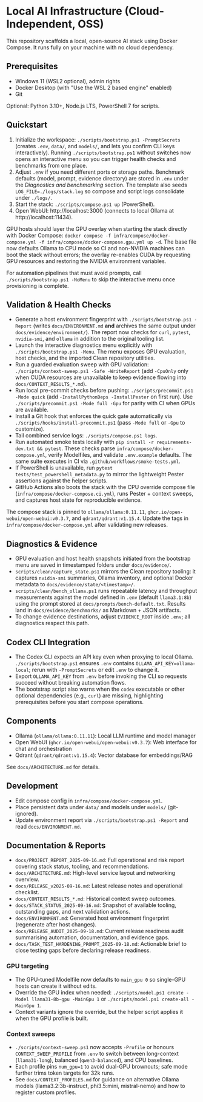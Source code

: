 ﻿# Local AI Infrastructure (Cloud-Independent, OSS)

This repository scaffolds a local, open-source AI stack using Docker Compose. It runs fully on your machine with no cloud dependency.

## Prerequisites
- Windows 11 (WSL2 optional), admin rights
- Docker Desktop (with "Use the WSL 2 based engine" enabled)
- Git

Optional: Python 3.10+, Node.js LTS, PowerShell 7 for scripts.

## Quickstart
1. Initialize the workspace: `./scripts/bootstrap.ps1 -PromptSecrets` (creates `.env`, `data/`, and `models/`, and lets you confirm CLI keys interactively). Running `./scripts/bootstrap.ps1` without switches now opens an interactive menu so you can trigger health checks and benchmarks from one place.
2. Adjust `.env` if you need different ports or storage paths. Benchmark defaults (model, prompt, evidence directory) are stored in `.env` under the *Diagnostics and benchmarking* section. The template also seeds `LOG_FILE=./logs/stack.log` so compose and script logs consolidate under `./logs/`.
3. Start the stack: `./scripts/compose.ps1 up` (PowerShell).
4. Open WebUI: http://localhost:3000 (connects to local Ollama at http://localhost:11434).

GPU hosts should layer the GPU overlay when starting the stack directly with Docker Compose: `docker compose -f infra/compose/docker-compose.yml -f infra/compose/docker-compose.gpu.yml up -d`. The base file now defaults Ollama to CPU mode so CI and non-NVIDIA machines can boot the stack without errors; the overlay re-enables CUDA by requesting GPU resources and restoring the NVIDIA environment variables.

For automation pipelines that must avoid prompts, call `./scripts/bootstrap.ps1 -NoMenu` to skip the interactive menu once provisioning is complete.

## Validation & Health Checks
- Generate a host environment fingerprint with `./scripts/bootstrap.ps1 -Report` (writes `docs/ENVIRONMENT.md` **and** archives the same output under `docs/evidence/environment/`). The report now checks for `curl`, `pytest`, `nvidia-smi`, and `ollama` in addition to the original tooling list.
- Launch the interactive diagnostics menu explicitly with `./scripts/bootstrap.ps1 -Menu`. The menu exposes GPU evaluation, host checks, and the imported Clean repository utilities.
- Run a guarded evaluation sweep with GPU validation: `./scripts/context-sweep.ps1 -Safe -WriteReport` (add `-CpuOnly` only when CUDA resources are unavailable to keep evidence flowing into `docs/CONTEXT_RESULTS_*.md`).
- Run local pre-commit checks before pushing: `./scripts/precommit.ps1 -Mode quick` (add `-InstallPythonDeps -InstallPester` on first run). Use `./scripts/precommit.ps1 -Mode full -Gpu` for parity with CI when GPUs are available.
- Install a Git hook that enforces the quick gate automatically via `./scripts/hooks/install-precommit.ps1` (pass `-Mode full` or `-Gpu` to customize).
- Tail combined service logs: `./scripts/compose.ps1 logs`.
- Run automated smoke tests locally with `pip install -r requirements-dev.txt && pytest`. These checks parse `infra/compose/docker-compose.yml`, verify Modelfiles, and validate `.env.example` defaults. The same suite executes in CI via `.github/workflows/smoke-tests.yml`.
- If PowerShell is unavailable, run `pytest tests/test_powershell_metadata.py` to mirror the lightweight Pester assertions against the helper scripts.
- GitHub Actions also boots the stack with the CPU override compose file (`infra/compose/docker-compose.ci.yml`), runs Pester + context sweeps, and captures host state for reproducible evidence.

The compose stack is pinned to `ollama/ollama:0.11.11`, `ghcr.io/open-webui/open-webui:v0.3.7`, and `qdrant/qdrant:v1.15.4`. Update the tags in `infra/compose/docker-compose.yml` after validating new releases.

## Diagnostics & Evidence
- GPU evaluation and host health snapshots initiated from the bootstrap menu are saved in timestamped folders under `docs/evidence/`.
- `scripts/clean/capture_state.ps1` mirrors the Clean repository tooling: it captures `nvidia-smi` summaries, Ollama inventory, and optional Docker metadata to `docs/evidence/state/<timestamp>/`.
- `scripts/clean/bench_ollama.ps1` runs repeatable latency and throughput measurements against the model defined in `.env` (default `llama3.1:8b`) using the prompt stored at `docs/prompts/bench-default.txt`. Results land in `docs/evidence/benchmarks/` as Markdown + JSON artifacts.
- To change evidence destinations, adjust `EVIDENCE_ROOT` inside `.env`; all diagnostics respect this path.

## Codex CLI Integration
- The Codex CLI expects an API key even when proxying to local Ollama. `./scripts/bootstrap.ps1` ensures `.env` contains `OLLAMA_API_KEY=ollama-local`; rerun with `-PromptSecrets` or edit `.env` to change it.
- Export `OLLAMA_API_KEY` from `.env` before invoking the CLI so requests succeed without breaking automation flows.
- The bootstrap script also warns when the `codex` executable or other optional dependencies (e.g., `curl`) are missing, highlighting prerequisites before you start compose operations.

## Components
- Ollama (`ollama/ollama:0.11.11`): Local LLM runtime and model manager
- Open WebUI (`ghcr.io/open-webui/open-webui:v0.3.7`): Web interface for chat and orchestration
- Qdrant (`qdrant/qdrant:v1.15.4`): Vector database for embeddings/RAG

See `docs/ARCHITECTURE.md` for details.

## Development
- Edit compose config in `infra/compose/docker-compose.yml`.
- Place persistent data under `data/` and models under `models/` (git-ignored).
- Update environment report via `./scripts/bootstrap.ps1 -Report` and read `docs/ENVIRONMENT.md`.

## Documentation & Reports
- `docs/PROJECT_REPORT_2025-09-16.md`: Full operational and risk report covering stack status, tooling, and recommendations.
- `docs/ARCHITECTURE.md`: High-level service layout and networking overview.
- `docs/RELEASE_v2025-09-16.md`: Latest release notes and operational checklist.
- `docs/CONTEXT_RESULTS_*.md`: Historical context sweep outcomes.
- `docs/STACK_STATUS_2025-09-16.md`: Snapshot of available tooling, outstanding gaps, and next validation actions.
- `docs/ENVIRONMENT.md`: Generated host environment fingerprint (regenerate after host changes).
- `docs/RELEASE_AUDIT_2025-09-18.md`: Current release readiness audit summarising automation, documentation, and evidence gaps.
- `docs/TASK_TEST_HARDENING_PROMPT_2025-09-18.md`: Actionable brief to close testing gaps before declaring release readiness.
### GPU targeting
- The GPU-tuned Modelfile now defaults to `main_gpu 0` so single-GPU hosts can create it without edits.
- Override the GPU index when needed: `./scripts/model.ps1 create -Model llama31-8b-gpu -MainGpu 1` or `./scripts/model.ps1 create-all -MainGpu 1`.
- Context variants ignore the override, but the helper script applies it when the GPU profile is built.

### Context sweeps
- `./scripts/context-sweep.ps1` now accepts `-Profile` or honours `CONTEXT_SWEEP_PROFILE` from `.env` to switch between long-context (`llama31-long`), balanced (`qwen3-balanced`), and CPU baselines.
- Each profile pins `num_gpu=1` to avoid dual-GPU brownouts; safe mode further trims token targets for 32k runs.
- See `docs/CONTEXT_PROFILES.md` for guidance on alternative Ollama models (llama3.2:3b-instruct, phi3.5:mini, mistral-nemo) and how to register custom profiles.





